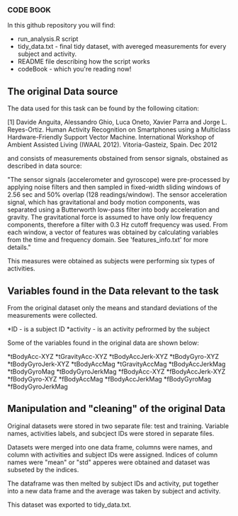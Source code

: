 ### CODE BOOK

In this github repository you will find:

* run_analysis.R script
* tidy_data.txt  - final tidy dataset, with avereged measurements for every subject and activity.
* README file describing how the script works
* codeBook - which you're reading now!



## The original Data source

The data used for this task can be found by the following citation:


[1] Davide Anguita, Alessandro Ghio, Luca Oneto, Xavier Parra and Jorge L. Reyes-Ortiz. Human Activity Recognition on Smartphones using a Multiclass Hardware-Friendly Support Vector Machine. International Workshop of Ambient Assisted Living (IWAAL 2012). Vitoria-Gasteiz, Spain. Dec 2012

and consists of measurements obstained from sensor signals, obstained as described in data source:

"The sensor signals (accelerometer and gyroscope) were pre-processed by applying noise filters and then sampled in fixed-width sliding windows of 2.56 sec and 50% overlap (128 readings/window). The sensor acceleration signal, which has gravitational and body motion components, was separated using a Butterworth low-pass filter into body acceleration and gravity. The gravitational force is assumed to have only low frequency components, therefore a filter with 0.3 Hz cutoff frequency was used. From each window, a vector of features was obtained by calculating variables from the time and frequency domain. See 'features_info.txt' for more details."

This measures were obtained as subjects were performing six types of activities.


## Variables found in the Data relevant to the task

From the original dataset only the means and standard deviations of the measurements were collected. 

*ID - is a subject ID
*activity - is an activity pefrormed by the subject

Some of the variables found in the original data are shown below:

*tBodyAcc-XYZ
*tGravityAcc-XYZ
*tBodyAccJerk-XYZ
*tBodyGyro-XYZ
*tBodyGyroJerk-XYZ
*tBodyAccMag
*tGravityAccMag
*tBodyAccJerkMag
*tBodyGyroMag
*tBodyGyroJerkMag
*fBodyAcc-XYZ
*fBodyAccJerk-XYZ
*fBodyGyro-XYZ
*fBodyAccMag
*fBodyAccJerkMag
*fBodyGyroMag
*fBodyGyroJerkMag





## Manipulation and "cleaning" of the original Data


Original datasets were stored in two separate file: test and training. Variable names, activities labels, and subcject IDs were stored in separate files.

Datasets were merged into one data frame, columns were names, and column with activities and subject IDs were assigned. Indices of column names were "mean" or "std" apperes were obtained and dataset was subseted by the indices.

The dataframe was then melted by subject IDs and activity, put together into a new data frame and the average was taken by subject and activity.

This dataset was exported to tidy_data.txt.
